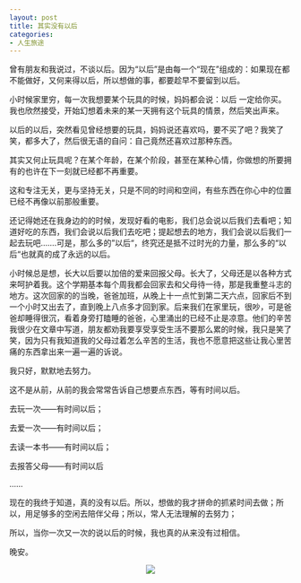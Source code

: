 ```yaml
---
layout: post
title: 其实没有以后
categories:
- 人生旅途
---
```


曾有朋友和我说过，不谈以后。因为“以后”是由每一个“现在”组成的：如果现在都不能做好，又何来得以后，所以想做的事，都要趁早不要留到以后。

小时候家里穷，每一次我想要某个玩具的时候，妈妈都会说：以后 一定给你买。 我也欣然接受，开始幻想着未来的某一天拥有这个玩具的情景，然后笑出声来。

以后的以后，突然看见曾经想要的玩具，妈妈说还喜欢吗，要不买了吧？我笑了笑，都多大了，然后很无语的自问：自己竟然还喜欢过那种东西。

其实又何止玩具呢？在某个年龄，在某个阶段，甚至在某种心情，你做想的所要拥有的也许在下一刻就已经都不再重要。

这和专注无关，更与坚持无关，只是不同的时间和空间，有些东西在你心中的位置已经不再像以前那般重要。

还记得她还在我身边的的时候，发现好看的电影，我们总会说以后我们去看吧；知道好吃的东西，我们会说以后我们去吃吧；提起想去的地方，我们会说以后我们一起去玩吧…….可是，那么多的”以后“，终究还是抵不过时光的力量，那么多的“以后“也就真的成了永远的以后。

小时候总是想，长大以后要以加倍的爱来回报父母。长大了，父母还是以各种方式来呵护着我。这个学期基本每个周我都会回家去和父母待一待，那是我重整斗志的地方。这次回家的的当晚，爸爸加班，从晚上十一点忙到第二天六点，回家后不到一个小时又出去了，直到晚上八点多才回到家。后来我们在家里玩，很吵，可是爸爸却睡得很沉，看着身旁打瞌睡的爸爸，心里涌出的已经不止是凉意。他们的辛苦我很少在文章中写道，朋友都劝我要享受享受生活不要那么累的时候，我只是笑了笑，因为只有我知道我的父母过着怎么辛苦的生活，我也不愿意把这些让我心里苦痛的东西拿出来一遍一遍的诉说。

我只好，默默地去努力。

这不是从前，从前的我会常常告诉自己想要点东西，等有时间以后。

去玩一次——有时间以后；

去爱一次——有时间以后；

去读一本书——有时间以后；

去报答父母——有时间以后

……

现在的我终于知道，真的没有以后。所以，想做的我才拼命的抓紧时间去做；所以，用足够多的空闲去陪伴父母；所以，常人无法理解的去努力；

所以，当你一次又一次的说以后的时候，我也真的从来没有过相信。

晚安。

<center><img src="http://i.imgur.com/v85NzKV.jpg"></center>